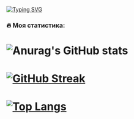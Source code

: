 <a href="https://git.io/typing-svg"><img src="https://readme-typing-svg.herokuapp.com?font=montserrat+&size=25&duration=1000&pause=1000&color=0600F7&width=500&lines=%D0%9F%D1%80%D0%B8%D0%B2%D0%B5%D1%82%2C+%D0%BC%D0%B5%D0%BD%D1%8F+%D0%B7%D0%BE%D0%B2%D1%83%D1%82+%D0%92%D0%BB%D0%B0%D0%B4%D0%B8%D1%81%D0%BB%D0%B0%D0%B2);%D0%98+%D1%8F+%D1%80%D0%B0%D0%B7%D1%80%D0%B0%D0%B1%D0%BE%D1%82%D1%87%D0%B8%D0%BA.+%D0%94%D0%BE%D0%B1%D1%80%D0%BE+%D0%BF%D0%BE%D0%B6%D0%B0%D0%BB%D0%BE%D0%B2%D0%B0%D1%82%D1%8C!" alt="Typing SVG" /></a>



### :fire: Моя статистика:
# ![Anurag's GitHub stats](https://github-readme-stats.vercel.app/api?username=CHaPiOn777&show_icons=true&theme=vision-friendly-dark)
# [![GitHub Streak](http://github-readme-streak-stats.herokuapp.com?user=CHaPiOn777&theme=dark&background=000000)](https://git.io/streak-stats)
# [![Top Langs](https://github-readme-stats.vercel.app/api/top-langs/?username=CHaPiOn777&layout=compact&theme=vision-friendly-dark)](https://github.com/anuraghazra/github-readme-stats)